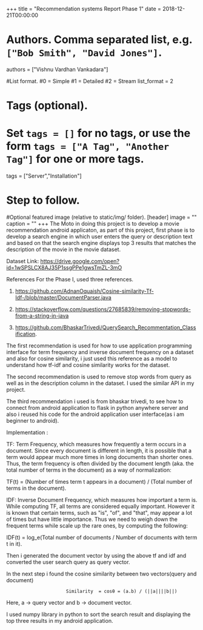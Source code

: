 
+++
title = "Recommendation systems Report Phase 1" 
date = 2018-12-21T00:00:00

# Authors. Comma separated list, e.g. `["Bob Smith", "David Jones"]`.
authors = ["Vishnu Vardhan Vankadara"]

#List format.
#0 = Simple
#1 = Detailed
#2 = Stream
list_format = 2

# Tags (optional).
#   Set `tags = []` for no tags, or use the form `tags = ["A Tag", "Another Tag"]` for one or more tags.
tags = ["Server","Installation"]

# Step to follow.


#Optional featured image (relative to static/img/ folder).
[header] 
image = "" 
caption = "" 
+++
The Moto in doing this project is to develop a movie recommendation android applicaton, as part of this project, first phase is to develop a search engine in which user enters the query or description text and based on that the search engine displays top 3 results that matches the description of the movie in the movie dataset.

Dataset Link:
https://drive.google.com/open?id=1wSPSLCX8AJ35P1ssgPPe1gwsTmZL-3mO

References
For the Phase I, used three references. 

1. https://github.com/AdnanOquaish/Cosine-similarity-Tf-Idf-/blob/master/DocumentParser.java

2. https://stackoverflow.com/questions/27685839/removing-stopwords-from-a-string-in-java

3. https://github.com/BhaskarTrivedi/QuerySearch_Recommentation_Classification.

The first recommendation is used for how to use application programming interface for term frequency and inverse document frequency on a dataset and also for cosine similarity, i just used this reference as a model to understand how tf-idf and cosine similarity works for the dataset.

The second recommendation is used to remove stop words from query as well as in the description column in the dataset. I used the similar API in my project.

The third recommendation i used is from bhaskar trivedi, to see how to connect from android application to flask in python anywhere server and also i reused his code for the android application user interface(as i am beginner to android).

Implementation :

TF: Term Frequency, which measures how frequently a term occurs in a document. Since every document is different in length, it is possible that a term would appear much more times in long documents than shorter ones. Thus, the term frequency is often divided by the document length (aka. the total number of terms in the document) as a way of normalization: 

TF(t) = (Number of times term t appears in a document) / (Total number of terms in the document).

IDF: Inverse Document Frequency, which measures how important a term is. While computing TF, all terms are considered equally important. However it is known that certain terms, such as "is", "of", and "that", may appear a lot of times but have little importance. Thus we need to weigh down the frequent terms while scale up the rare ones, by computing the following: 

IDF(t) = log_e(Total number of documents / Number of documents with term t in it).

Then i generated the document vector by using the above tf and idf and converted the user search query as query vector.

In the next step i found the cosine similarity between two vectors(query and document)

                          Similarity  = cosθ = (a.b) / (||a||||b||)
Here, a -> query vector and b -> document vector.

I used numpy library in python to sort the search result and displaying the top three results in my android application.
